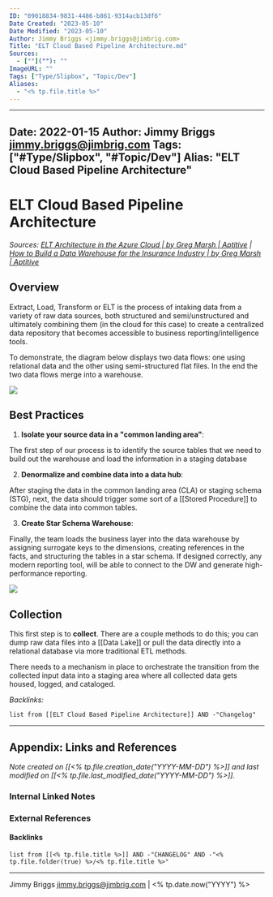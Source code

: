 ```yaml
---
ID: "09018834-9831-4486-b861-9314acb13df6"
Date Created: "2023-05-10"
Date Modified: "2023-05-10"
Author: Jimmy Briggs <jimmy.briggs@jimbrig.com>
Title: "ELT Cloud Based Pipeline Architecture.md"
Sources: 
  - [""](""): ""
ImageURL: ""
Tags: ["Type/Slipbox", "Topic/Dev"]
Aliases:
  - "<% tp.file.title %>"
---
```


---
Date: 2022-01-15
Author: Jimmy Briggs <jimmy.briggs@jimbrig.com>
Tags: ["#Type/Slipbox", "#Topic/Dev"]
Alias: "ELT Cloud Based Pipeline Architecture"
---

# ELT Cloud Based Pipeline Architecture

*Sources: [ELT Architecture in the Azure Cloud | by Greg Marsh | Aptitive](https://blog.aptitive.com/elt-architecture-in-the-azure-cloud-50a90681036b) | [How to Build a Data Warehouse for the Insurance Industry | by Greg Marsh | Aptitive](https://blog.aptitive.com/how-to-build-a-data-warehouse-for-the-insurance-industry-adb6399ddb89)*

## Overview

Extract, Load, Transform or ELT is the process of intaking data from a variety of raw data sources, both structured and semi/unstructured and ultimately combining them (in the cloud for this case) to create a centralized data repository that becomes accessible to business reporting/intelligence tools.

To demonstrate, the diagram below displays two data flows: one using relational data and the other using semi-structured flat files. In the end the two data flows merge into a warehouse.

![](https://i.imgur.com/3qEtSUn.png)

## Best Practices

1. **Isolate your source data in a "common landing area"**: 

The first step of our process is to identify the source tables that we need to build out the warehouse and load the information in a staging database

2. **Denormalize and combine data into a data hub**:

After staging the data in the common landing area (CLA) or staging schema (STG), next, the data should trigger some sort of a [[Stored Procedure]] to combine the data into common tables. 

3. **Create Star Schema Warehouse**:

Finally, the team loads the business layer into the data warehouse by assigning surrogate keys to the dimensions, creating references in the facts, and structuring the tables in a star schema. If designed correctly, any modern reporting tool, will be able to connect to the DW and generate high-performance reporting.

![](https://i.imgur.com/72ojaZQ.png)



## Collection

This first step is to **collect**.  There are a couple methods to do this; you can dump raw data files into a [[Data Lake]] or pull the data directly into a relational database via more traditional ETL methods.

There needs to a mechanism in place to orchestrate the transition from the collected input data into a staging area where all collected data gets housed, logged, and cataloged.




*Backlinks:*

```dataview
list from [[ELT Cloud Based Pipeline Architecture]] AND -"Changelog"
```

***

## Appendix: Links and References

*Note created on [[<% tp.file.creation_date("YYYY-MM-DD") %>]] and last modified on [[<% tp.file.last_modified_date("YYYY-MM-DD") %>]].*

### Internal Linked Notes

### External References

#### Backlinks

```dataview
list from [[<% tp.file.title %>]] AND -"CHANGELOG" AND -"<% tp.file.folder(true) %>/<% tp.file.title %>"
```


***

Jimmy Briggs <jimmy.briggs@jimbrig.com> | <% tp.date.now("YYYY") %>